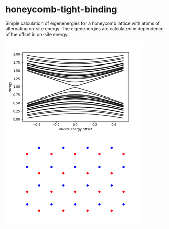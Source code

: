 # honeycomb-tight-binding
 Simple calculation of eigenenergies for a honeycomb lattice with atoms of alternating on-site energy. The eigenenergies are calculated in dependence of the offset in on-site energy. 

![alt text](https://raw.githubusercontent.com/Widdi97/honeycomb-tight-binding/main/energy.png?raw=true) ![alt text](https://raw.githubusercontent.com/Widdi97/honeycomb-tight-binding/main/lattice.png?raw=true)